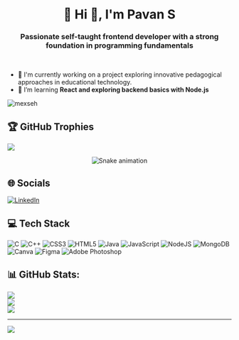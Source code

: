 <h1 align="center">💫 Hi 👋, I'm Pavan S</h1>
<h3 align="center">Passionate self-taught frontend developer with a strong foundation in programming fundamentals</h3><br>

- 🔭 I'm currently working on a project exploring innovative pedagogical approaches in educational technology.
- 🌱 I’m learning **React and exploring backend basics with Node.js**
  

<p align="left"> <img src="https://komarev.com/ghpvc/?username=mexseh&label=Profile%20views&color=1E90FF&style=flat" alt="mexseh" /> </p>

## 🏆 GitHub Trophies
![](https://github-profile-trophy.vercel.app/?username=mexseh&theme=gruvbox&no-frame=false&no-bg=true&margin-w=4)

<div align="center">
  <img src="https://profile-readme-generator.com/assets/snake.svg" alt="Snake animation" />
</div>


## 🌐 Socials
[![LinkedIn](https://img.shields.io/badge/LinkedIn-%230077B5.svg?logo=linkedin&logoColor=white)](https://linkedin.com/in/pavan-s-7503a7350) 


## 💻 Tech Stack
![C](https://img.shields.io/badge/c-%2300599C.svg?style=for-the-badge&logo=c&logoColor=white) ![C++](https://img.shields.io/badge/c++-%2300599C.svg?style=for-the-badge&logo=c%2B%2B&logoColor=white) ![CSS3](https://img.shields.io/badge/css3-%231572B6.svg?style=for-the-badge&logo=css3&logoColor=white) ![HTML5](https://img.shields.io/badge/html5-%23E34F26.svg?style=for-the-badge&logo=html5&logoColor=white) ![Java](https://img.shields.io/badge/java-%23ED8B00.svg?style=for-the-badge&logo=openjdk&logoColor=white) ![JavaScript](https://img.shields.io/badge/javascript-%23323330.svg?style=for-the-badge&logo=javascript&logoColor=%23F7DF1E) ![NodeJS](https://img.shields.io/badge/node.js-6DA55F?style=for-the-badge&logo=node.js&logoColor=white) ![MongoDB](https://img.shields.io/badge/MongoDB-%234ea94b.svg?style=for-the-badge&logo=mongodb&logoColor=white) ![Canva](https://img.shields.io/badge/Canva-%2300C4CC.svg?style=for-the-badge&logo=Canva&logoColor=white) ![Figma](https://img.shields.io/badge/figma-%23F24E1E.svg?style=for-the-badge&logo=figma&logoColor=white) ![Adobe Photoshop](https://img.shields.io/badge/adobe%20photoshop-%2331A8FF.svg?style=for-the-badge&logo=adobe%20photoshop&logoColor=white)


## 📊 GitHub Stats:
![](https://github-readme-stats.vercel.app/api?username=mexseh&theme=dark&hide_border=false&include_all_commits=true&count_private=true)<br/>
![](https://nirzak-streak-stats.vercel.app/?user=mexseh&theme=dark&hide_border=false)<br/>
![](https://github-readme-stats.vercel.app/api/top-langs/?username=mexseh&theme=dark&hide_border=false&include_all_commits=true&count_private=true&layout=compact)

---
[![](https://visitcount.itsvg.in/api?id=mexseh&icon=0&color=0)](https://visitcount.itsvg.in)

<!-- Proudly created with GPRM ( https://gprm.itsvg.in ) -->
